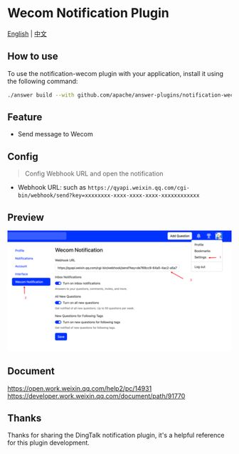 # Wecom Notification Plugin

[English](./README.md) | [中文](./README_CN.md)

## How to use

To use the notification-wecom plugin with your application, install it using the following command:

```bash
./answer build --with github.com/apache/answer-plugins/notification-wecom
```


## Feature

- Send message to Wecom

## Config

> Config Webhook URL and open the notification

- Webhook URL: such as `https://qyapi.weixin.qq.com/cgi-bin/webhook/send?key=xxxxxxxx-xxxx-xxxx-xxxx-xxxxxxxxxxxx`

## Preview

![Wecom Config](./docs/wecom-config.png)

## Document

https://open.work.weixin.qq.com/help2/pc/14931
https://developer.work.weixin.qq.com/document/path/91770

## Thanks

Thanks for sharing the DingTalk notification plugin, it's a helpful reference for this plugin development.
